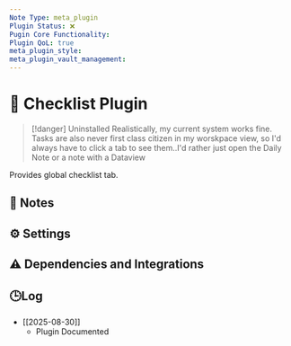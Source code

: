 ```yaml
---
Note Type: meta_plugin
Plugin Status: ❌
Pugin Core Functionality:
Plugin QoL: true
meta_plugin_style:
meta_plugin_vault_management:
---
```

# 🔌 Checklist Plugin

> [!danger] Uninstalled
> Realistically, my current system works fine. Tasks are also never first class citizen in my worskpace view, so I'd always have to click a tab to see them..I'd rather just open the Daily Note or a note with a Dataview

Provides global checklist tab.

## 📝 Notes

## ⚙️ Settings

## ⚠️ Dependencies and Integrations

## 🕒Log

- [[2025-08-30]]
	- Plugin Documented
